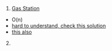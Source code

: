 1. [Gas Station](https://leetcode.com/problems/gas-station/description/)
  - O(n)
  - [hard to understand, check this solution](https://leetcode.com/problems/gas-station/discuss/42568/Share-some-of-my-ideas.)
  - [this also](https://leetcode.com/problems/gas-station/discuss/42565/My-AC-is-O(1)-space-O(n)-running-time-solution.-Does-anybody-have-posted-this-solution)

2.   
